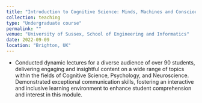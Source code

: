 ```yaml
---
title: "Introduction to Cognitive Science: Minds, Machines and Consciousness "
collection: teaching
type: "Undergraduate course"
permalink: ""
venue: "University of Sussex, School of Engineering and Informatics"
date: 2022-09-09
location: "Brighton, UK"
---
```


- Conducted dynamic lectures for a diverse audience of over 90 students, delivering engaging and insightful content on a wide range of topics within the fields of Cognitive Science, Psychology, and Neuroscience. Demonstrated exceptional communication skills, fostering an interactive and inclusive learning environment to enhance student comprehension and interest in this module.
